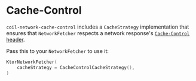 # Cache-Control

`coil-network-cache-control` includes a `CacheStrategy` implementation that ensures that `NetworkFetcher` respects a network response's [`Cache-Control` header](https://developer.mozilla.org/en-US/docs/Web/HTTP/Headers/Cache-Control).

Pass this to your `NetworkFetcher` to use it:

```kotlin
KtorNetworkFetcher(
    cacheStrategy = CacheControlCacheStrategy(),
)
```
